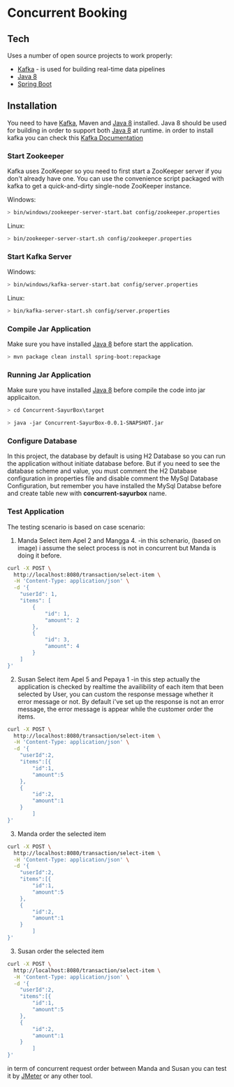 # Concurrent Booking



## Tech
Uses a number of open source projects to work properly:

* [Kafka] - is used for building real-time data pipelines
* [Java 8] 
* [Spring Boot] 

## Installation

You need to have [Kafka], Maven and [Java 8]  installed.
Java 8 should be used for building in order to support both [Java 8]  at runtime.
in order to install kafka you can check this [Kafka Documentation]

### Start Zookeeper
Kafka uses ZooKeeper so you need to first start a ZooKeeper server if you don't already have one. You can use the convenience script packaged with kafka to get a quick-and-dirty single-node ZooKeeper instance.

Windows:
```sh
> bin/windows/zookeeper-server-start.bat config/zookeeper.properties
```
Linux:
```sh
> bin/zookeeper-server-start.sh config/zookeeper.properties
```
### Start Kafka Server
Windows:
```sh
> bin/windows/kafka-server-start.bat config/server.properties
```
Linux:
```sh
> bin/kafka-server-start.sh config/server.properties
```

### Compile Jar Application
Make sure you have installed [Java 8] before start the application.
```sh
> mvn package clean install spring-boot:repackage
```

### Running Jar Application
Make sure you have installed [Java 8] before compile the code into jar applicaiton.
```sh
> cd Concurrent-SayurBox\target
```
```sh
> java -jar Concurrent-SayurBox-0.0.1-SNAPSHOT.jar
```

### Configure Database
In this  project, the database by default is using H2 Database so you can run the application without initiate database before. But if you  need to see the database scheme and value, you must comment the H2 Database configuration in properties   file and disable comment the MySql Database Configuration, but remember you have installed the  MySql  Databse before and create table new with **concurrent-sayurbox** name.

### Test Application

The testing scenario is based on case scenario:
1. Manda Select item Apel 2 and  Mangga  4.
 -in this schenario, (based  on image) i assume the select process is not in concurrent but Manda is doing it before.
```sh
curl -X POST \
  http://localhost:8080/transaction/select-item \
  -H 'Content-Type: application/json' \
  -d '{
    "userId": 1,
    "items": [
        {
            "id": 1,
            "amount": 2
        },
        {
            "id": 3,
            "amount": 4
        }
    ]
}'
```
2. Susan Select item Apel 5 and  Pepaya  1
    -in this  step actually the application is checked by realtime  the availibility of each  item that been selected by User, you can custom the response message whether it error message or not. By default i've set  up the response  is  not an error message, the error message is appear while the customer order the items.
```sh
curl -X POST \
  http://localhost:8080/transaction/select-item \
  -H 'Content-Type: application/json' \
  -d '{
	"userId":2,
	"items":[{
		"id":1,
		"amount":5
	},
	{
		"id":2,
		"amount":1
	}
		]
}'
```
3. Manda order the selected item
```sh
curl -X POST \
  http://localhost:8080/transaction/select-item \
  -H 'Content-Type: application/json' \
  -d '{
	"userId":2,
	"items":[{
		"id":1,
		"amount":5
	},
	{
		"id":2,
		"amount":1
	}
		]
}'
```
3. Susan order the selected item
```sh
curl -X POST \
  http://localhost:8080/transaction/select-item \
  -H 'Content-Type: application/json' \
  -d '{
	"userId":2,
	"items":[{
		"id":1,
		"amount":5
	},
	{
		"id":2,
		"amount":1
	}
		]
}'
```
in term of concurrent request order between Manda and Susan you can test it by [JMeter] or any other tool.


   [Kafka]: <https://kafka.apache.org/>
   [Kafka Documentation]: <https://kafka.apache.org/quickstart>
   [Java 8]: <https://www.oracle.com/technetwork/java/javase/overview/java8-2100321.html>
   [Spring Boot]: <http://spring.io/projects/spring-boot>
   [JMeter]:<https://jmeter.apache.org/>
